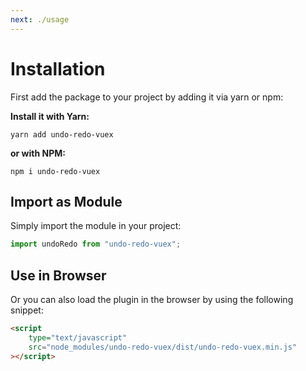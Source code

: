 ```yaml
---
next: ./usage
---
```


# Installation

First add the package to your project by adding it via yarn or npm:

**Install it with Yarn:**
```shell script
yarn add undo-redo-vuex
```

**or with NPM:**
```shell script
npm i undo-redo-vuex
```

## Import as Module

Simply import the module in your project:

```javascript
import undoRedo from "undo-redo-vuex";
```

## Use in Browser

Or you can also load the plugin in the browser by using the following snippet:

```html
<script
    type="text/javascript"
    src="node_modules/undo-redo-vuex/dist/undo-redo-vuex.min.js"
></script>
```
